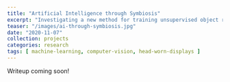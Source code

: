 ```yaml
---
title: "Artificial Intelligence through Symbiosis"
excerpt: "Investigating a new method for training unsupervised object recognition models using egocentric computer vision from head-worn displays."
teaser: "/images/ai-through-symbiosis.jpg"
date: "2020-11-07"
collection: projects
categories: research
tags: [ machine-learning, computer-vision, head-worn-displays ]
---
```


Writeup coming soon!